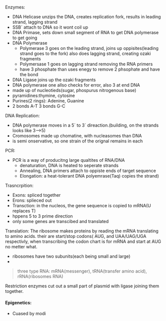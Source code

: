 Enzymes:
 - DNA Helicase unzips the DNA, creates replication fork, results in leading strand, lagging strand
 - SSB´ attach to DNA so it wont coil up
 - DNA Primase, sets down small segment of RNA to get DNA polymerase to get going
 - DNA Polymerase
	 - Polymerase 3 goes on the leading strand, joins up oppisites(leading strand goes to the fork) also does  lagging strand, creating ozaki fragments
	 - Polymersase 1 goes on lagging strand removing the RNA primers
	 - have 3 phosphate than uses enegy to remove 2 phsophate and have the bond
 - DNA Ligase joins up the ozaki fragments
 - DNA polymerase one allso checks for error, also 3 at end
 DNA
  - made up of nucleotieds(sugar, phospurus nitrogenous base)
  - pyramidines:thymine, cytosine
  - Purines(2 rings): Adenine, Guanine
  - 2 bonds A-T 3 bonds G-C

DNA Replication:
 - DNA polymerase moves in a 5´ to 3´ direaction.(building, on the strands looks like 3-->5)
 - Cromosomes made up chomatine, with nucleasomes than DNA
 - is semi onservative, so one strain of the orignal remains in each

PCR:
 - PCR is a way of producitng large qualtites of RNA/DNA
	 - denaturation, DNA is heated to seperate strands
	 - Annealing, DNA primers attach to oppiste ends of target sequence
	 - Elongation: a heat-tolerant DNA polyemrase(Taq) copies the strand)

Trasncrpition:
 - Exons: spliced together
 - Erons: splieced out
 - Transction: in the nucleos, the gene sequence is copied to mRNA(U replaces T)
 - hppens 5 to 3 prime direction
 - only some genes are transcibed and translated
 
 
 Translation: The ribosome makes proteins by reading the mRNA translating to amino acids. their are start/stop codons( AUG, and UAA/UAG/UGA respectivly, when transcribing the codon chart is for mRNA and start at AUG no metter what.
  - ribosomes have two subunits(each being small and large)
  - 
> three type RNA: mRNA(messenger), tRNA(transfer amino acid), rRNA(ribosomes RNA)


Restriction enzymes cut out a small part of plasmid with ligase joining them together.

#### Epigenetics:
  - Cuased by modi
<!--stackedit_data:
eyJoaXN0b3J5IjpbLTU3ODA1NTIxMCwzODQzNjQxOTAsLTEzNz
g0MTA3NzQsLTU1NDEyNTAxOSwxNzM0ODA4ODc0LDUwNjEwNzM2
MSwtMjA4ODc0NjYxMl19
-->